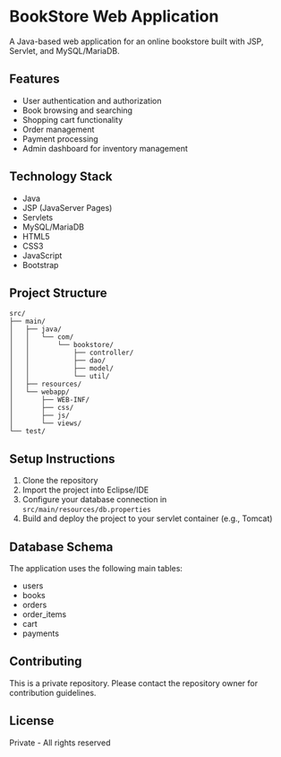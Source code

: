 # BookStore Web Application

A Java-based web application for an online bookstore built with JSP, Servlet, and MySQL/MariaDB.

## Features

- User authentication and authorization
- Book browsing and searching
- Shopping cart functionality
- Order management
- Payment processing
- Admin dashboard for inventory management

## Technology Stack

- Java
- JSP (JavaServer Pages)
- Servlets
- MySQL/MariaDB
- HTML5
- CSS3
- JavaScript
- Bootstrap

## Project Structure

```
src/
├── main/
│   ├── java/
│   │   └── com/
│   │       └── bookstore/
│   │           ├── controller/
│   │           ├── dao/
│   │           ├── model/
│   │           └── util/
│   ├── resources/
│   └── webapp/
│       ├── WEB-INF/
│       ├── css/
│       ├── js/
│       └── views/
└── test/
```

## Setup Instructions

1. Clone the repository
2. Import the project into Eclipse/IDE
3. Configure your database connection in `src/main/resources/db.properties`
4. Build and deploy the project to your servlet container (e.g., Tomcat)

## Database Schema

The application uses the following main tables:
- users
- books
- orders
- order_items
- cart
- payments

## Contributing

This is a private repository. Please contact the repository owner for contribution guidelines.

## License

Private - All rights reserved 